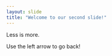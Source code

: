 ```yaml
---
layout: slide
title: "Welcome to our second slide!"
---
```

Less is more.

Use the left arrow to go back!
